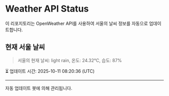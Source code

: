 
# Weather API Status

이 리포지토리는 OpenWeather API를 사용하여 서울의 날씨 정보를 자동으로 업데이트합니다.

## 현재 서울 날씨
> 서울의 현재 날씨: light rain, 온도: 24.32°C, 습도: 87%

⏳ 업데이트 시간: 2025-10-11 08:20:36 (UTC)

---
자동 업데이트 봇에 의해 관리됩니다.
